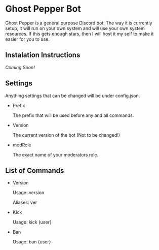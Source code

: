 # Ghost Pepper Bot
Ghost Pepper is a general purpose Discord bot. The way it is currently setup, it will run on your own system and will use your own system resources. If this gets enough stars, then I will host it my self to make it easier for you to use.

## Instalation Instructions
_Coming Soon!_

## Settings
Anything settings that can be changed will be under config.json.

- Prefix

    The prefix that will be used before any and all commands.
- Version
    
    The current version of the bot (Not to be changed!)
- modRole

    The exact name of your moderators role.

## List of Commands
- Version

    Usage: version

    Aliases: ver

- Kick

    Usage: kick {user}

- Ban

    Usage: ban {user}